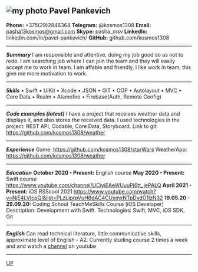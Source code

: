 <a id= "anchor"></a>
![my photo](photo_Pavel.png)
Pavel Pankevich 
---
__Phone:__ +375(29)2846364 
__Telegram:__ @kosmos1308
__Email:__ pasha13kosmos@gmail.com 
__Skype:__ pasha_msv
__LinkedIn:__ linkedin.com/in/pavel-pankevich/ 
__GitHub:__ github.com/kosmos1308
***
___Summary___
I am responsible and attentive, doing my job good so as not to redo. I am searching job where I can join the team and they will easily accept me to work in team.
I am affable and friendly, I like work in team, this give me more motivation to work.
***
___Skills___
• Swift
• UIKit
• Xcode
• JSON
• GIT
• OOP
• Autolayout
• MVC
• Core Data
• Realm
• Alamofire
• Firebase(Auth, Remote Config)
***
___Code examples (latest)___
I have a project that receives weather data and displays it, and also stores the received data.
I used technologies in the project: REST API, Codable, Core Data, Storyboard.
Link to git: https://github.com/kosmos1308/weather
***
___Experience___
Game: https://github.com/kosmos1308/starWars 
WeatherApp: https://github.com/kosmos1308/weather
***
___Education___
__October 2020 - Present:__ English course
__May 2020 - Present:__ Swift course https://www.youtube.com/channel/UCiyiEAeWUuuPj6tt_jePALQ
__April 2021 - Present:__ iOS RSScool 2021 https://www.youtube.com/watch?v=NjE4LVIcpQI&list=PLzLiprpVuH8dAC4CUxmxNTpDydO1lzN32
__19.05.20 - 29.09.20:__ Coding School TeachMeSkills Course (iOS Developer)
Description: Development with Swift.
Technologies: Swift, MVC, iOS SDK, Git
***
___English___
Can read technical literature, little communicative skills, approximate level of English - A2.
Currently studing course 2 times a week and and watch a [channel](https://www.youtube.com/watch?v=Hp9wUEDasY4&list=PLD6SPjEPomaustGSgYNsn3V62BTQeH85X) on youtube
***
[UP](#anchor)
